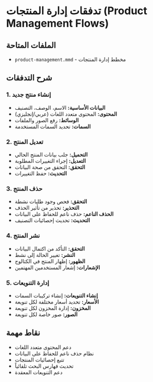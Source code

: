 # تدفقات إدارة المنتجات (Product Management Flows)

## الملفات المتاحة
- `product-management.mmd` - مخطط إدارة المنتجات

## شرح التدفقات

### 1. إنشاء منتج جديد
- **البيانات الأساسية:** الاسم، الوصف، التصنيف
- **المحتوى:** المحتوى متعدد اللغات (عربي/إنجليزي)
- **الوسائط:** رفع الصور والملفات
- **السمات:** تحديد السمات المستخدمة

### 2. تعديل المنتج
- **التحميل:** جلب بيانات المنتج الحالي
- **التعديل:** إجراء التغييرات المطلوبة
- **التحقق:** التحقق من صحة البيانات
- **التحديث:** حفظ التغييرات

### 3. حذف المنتج
- **التحقق:** فحص وجود طلبات نشطة
- **التحذير:** تحذير من تأثير الحذف
- **الحذف الناعم:** حذف ناعم للحفاظ على البيانات
- **التحديث:** تحديث إحصائيات التصنيف

### 4. نشر المنتج
- **التحقق:** التأكد من اكتمال البيانات
- **النشر:** تغيير الحالة إلى نشط
- **الظهور:** إظهار المنتج في الكتالوج
- **الإشعارات:** إشعار المستخدمين المهتمين

### 5. إدارة التنويعات
- **إنشاء التنويعات:** إنشاء تركيبات السمات
- **الأسعار:** تحديد أسعار مختلفة لكل تنويعة
- **المخزون:** إدارة المخزون لكل تنويعة
- **الصور:** صور خاصة لكل تنويعة

## نقاط مهمة
- دعم المحتوى متعدد اللغات
- نظام حذف ناعم للحفاظ على البيانات
- تتبع إحصائيات المنتجات
- تحديث فهارس البحث تلقائياً
- دعم التنويعات المعقدة
